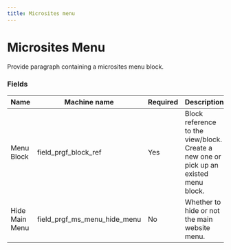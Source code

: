 ```yaml
---
title: Microsites menu
---
```


# Microsites Menu

Provide paragraph containing a microsites menu block.

### Fields

| Name  | Machine name | Required | Description |
| ------------- | ------------- | ------------- | ------------- |
| Menu Block | field_prgf_block_ref | Yes | Block reference to the view/block. Create a new one or pick up an existed menu block. |
| Hide Main Menu | field_prgf_ms_menu_hide_menu | No | Whether to hide or not the main website menu. |
